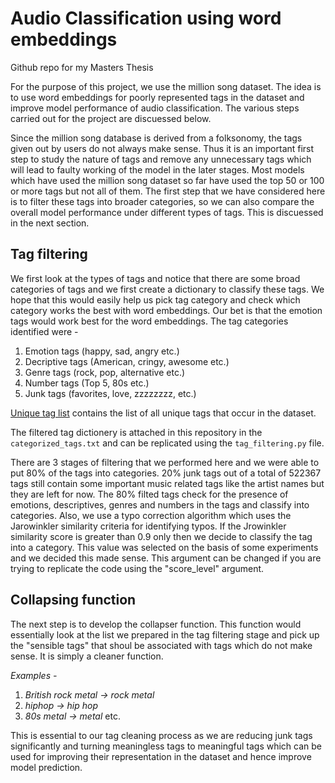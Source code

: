 # Audio Classification using word embeddings
Github repo for my Masters Thesis

For the purpose of this project, we use the million song dataset. The idea is to use word embeddings for poorly represented tags in the dataset and improve model performance of audio classification. The various steps carried out for the project are discuessed below.


Since the million song database is derived from a folksonomy, the tags given out by users do not always make sense. Thus it is an important first step to study the nature of tags and remove any unnecessary tags which will lead to faulty working of the model in the later stages. Most models which have used the million song dataset so far have used the top 50 or 100 or more tags but not all of them. The first step that we have considered here is to filter these tags into broader categories, so we can also compare the overall model performance under different types of tags. This is discuessed in the next section. 


## Tag filtering 
We first look at the types of tags and notice that there are some broad categories of tags and we first create a dictionary to classify these tags. We hope that this would easily help us pick tag category and check which category works the best with word embeddings. Our bet is that the emotion tags would work best for the word embeddings. The tag categories identified were - 

1. Emotion tags (happy, sad, angry etc.)
2. Decriptive tags (American, cringy, awesome etc.)
3. Genre tags (rock, pop, alternative etc.)
4. Number tags (Top 5, 80s etc.) 
5. Junk tags (favorites, love, zzzzzzzz, etc.)

         
[Unique tag list](http://millionsongdataset.com/sites/default/files/lastfm/lastfm_unique_tags.txt) contains the list of all unique tags that occur in the dataset. 

The filtered tag dictionery is attached in this repository in the `categorized_tags.txt` and can be replicated using the `tag_filtering.py` file.

There are 3 stages of filtering that we performed here and we were able to put 80% of the tags into categories. 20% junk tags out of a total of 522367 tags still contain some important music related tags like the artist names but they are left for now. The 80% filted tags check for the presence of emotions, descriptives, genres and numbers in the tags and classify into categories. Also, we use a typo correction algorithm which uses the Jarowinkler similarity criteria for identifying typos. If the Jrowinkler similarity score is greater than 0.9 only then we decide to classify the tag into a category. This value was selected on the basis of some experiments and we decided this made sense. This argument can be changed if you are trying to replicate the code using the "score_level" argument. 


## Collapsing function
The next step is to develop the collapser function. This function would essentially look at the list we prepared in the tag filtering stage and pick up the "sensible tags" that shoul be associated with tags which do not make sense. It is simply a cleaner function.

_Examples -_
1. _British rock metal -> rock metal_
2. _hiphop -> hip hop_
3. _80s metal -> metal_ etc.

This is essential to our tag cleaning process as we are reducing junk tags significantly and turning meaningless tags to meaningful tags which can be used for improving their representation in the dataset and hence improve model prediction. 
